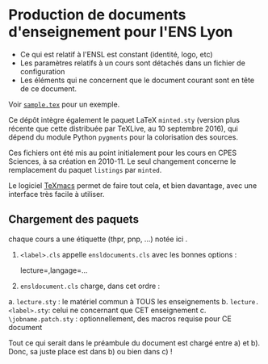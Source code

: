 # Production de documents d'enseignement pour l'ENS Lyon

* Ce qui est relatif à l'ENSL est constant (identité, logo, etc)
* Les paramètres relatifs à un cours sont détachés dans un fichier de configuration
* Les éléments qui ne concernent que le document courant sont en tête de ce document.

Voir [`sample.tex`](sample.tex) pour un exemple.

Ce dépôt intègre également le paquet LaTeX `minted.sty` (version plus récente que
cette distribuée par TeXLive, au 10 septembre 2016), qui dépend du module Python
`pygments` pour la colorisation des sources.

Ces fichiers ont été mis au point initialement pour les cours en CPES Sciences, à
sa création en 2010-11. Le seul changement concerne le remplacement du paquet
`listings` par `minted`.

Le logiciel [TeXmacs](http://www.texmacs.org/) permet de faire tout cela,
et bien davantage, avec une interface très facile à utiliser.

## Chargement des paquets

chaque cours a une étiquette (thpr, pnp, ...) notée ici <label>.

1. `<label>.cls` appelle `ensldocuments.cls` avec les bonnes options :

    lecture=<label>,langage=...

2. `ensldocument.cls` charge, dans cet ordre :

  a. `lecture.sty` : le matériel commun à TOUS les enseignements
  b. `lecture.<label>.sty`: celui ne concernant que CET enseignement
  c. `\jobname.patch.sty` : optionnellement, des macros requise pour CE document
  
Tout ce qui serait dans le préambule du document est chargé entre a) et b).
Donc, sa juste place est dans b) ou bien dans c) !

